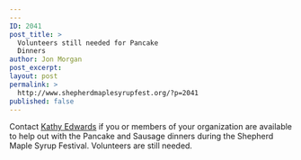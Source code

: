 ```yaml
---
---
ID: 2041
post_title: >
  Volunteers still needed for Pancake
  Dinners
author: Jon Morgan
post_excerpt:
layout: post
permalink: >
  http://www.shepherdmaplesyrupfest.org/?p=2041
published: false
---
```

Contact <a href="http://www.shepherdmaplesyrupfest.org/business/pancake-and-sausage-meals/">Kathy Edwards</a> if you or members of your organization are available to help out with the Pancake and Sausage dinners during the Shepherd Maple Syrup Festival. Volunteers are still needed.